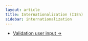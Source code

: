 ```yaml
---
layout: article
title: Internationalization (I18n)
sidebar: internationalization
---
```


<nav>
  <ul class="pager">
    <li class="next"><a href="/validating-user-input">Validation user input <span aria-hidden="true">&rarr;</span></a></li>
  </ul>
</nav>